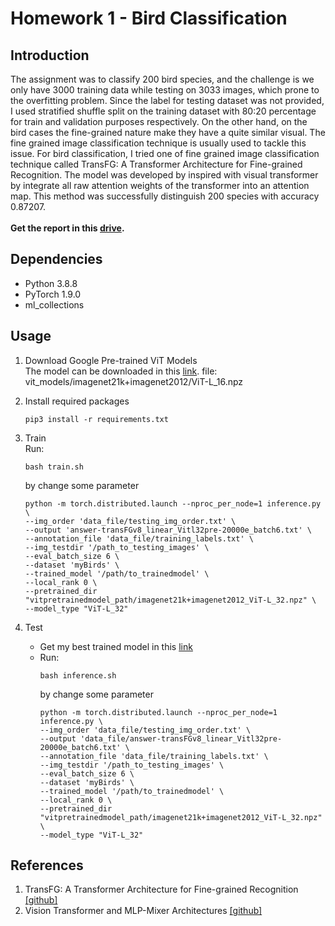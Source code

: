 # Homework 1 - Bird Classification

## Introduction
The assignment was to classify 200 bird species, and the challenge is we only have 3000 training data while testing on 3033 images, which prone to the overfitting problem. Since the label for testing dataset was not provided, I used stratified shuffle split on the training dataset with 80:20 percentage for train and validation purposes respectively.
On the other hand, on the bird cases the fine-grained nature make they have a quite similar visual. The fine grained image classification technique is usually used to tackle this issue. For bird classification, I tried one of fine grained image classification technique called TransFG: A Transformer Architecture for Fine-grained Recognition. The model was developed by inspired with visual transformer by integrate all raw attention weights of the
transformer into an attention map. This method was successfully distinguish 200 species with accuracy
0.87207. \
\
**Get the report in this [drive](https://reurl.cc/aNR1VD).**
## Dependencies
  - Python 3.8.8
  - PyTorch 1.9.0
  - ml_collections

## Usage
1. Download Google Pre-trained ViT Models \
   The model can be downloaded in this [link](https://console.cloud.google.com/storage/browser/vit_models).
   file: vit_models/imagenet21k+imagenet2012/ViT-L_16.npz

2. Install required packages
      ```
      pip3 install -r requirements.txt
      ```
3. Train \
   Run: 
      ```
      bash train.sh
      ```
   by change some parameter
      ```
      python -m torch.distributed.launch --nproc_per_node=1 inference.py \
      --img_order 'data_file/testing_img_order.txt' \
      --output 'answer-transFGv8_linear_Vitl32pre-20000e_batch6.txt' \
      --annotation_file 'data_file/training_labels.txt' \
      --img_testdir '/path_to_testing_images' \
      --eval_batch_size 6 \
      --dataset 'myBirds' \
      --trained_model '/path/to_trainedmodel' \
      --local_rank 0 \
      --pretrained_dir "vitpretrainedmodel_path/imagenet21k+imagenet2012_ViT-L_32.npz" \
      --model_type "ViT-L_32"
      ```
4. Test 
   - Get my best trained model in this [link](https://reurl.cc/q1oZbN)
   - Run: 
      ```
      bash inference.sh
      ```
      by change some parameter
      ```
      python -m torch.distributed.launch --nproc_per_node=1 inference.py \
      --img_order 'data_file/testing_img_order.txt' \
      --output 'data_file/answer-transFGv8_linear_Vitl32pre-20000e_batch6.txt' \
      --annotation_file 'data_file/training_labels.txt' \
      --img_testdir '/path_to_testing_images' \
      --eval_batch_size 6 \
      --dataset 'myBirds' \
      --trained_model '/path/to_trainedmodel' \
      --local_rank 0 \
      --pretrained_dir "vitpretrainedmodel_path/imagenet21k+imagenet2012_ViT-L_32.npz" \
      --model_type "ViT-L_32"
      ```
  
## References
1. TransFG: A Transformer Architecture for Fine-grained Recognition [[github]](https://github.com/TACJu/TransFG)
2. Vision Transformer and MLP-Mixer Architectures [[github]](https://github.com/google-research/vision_transformer)
